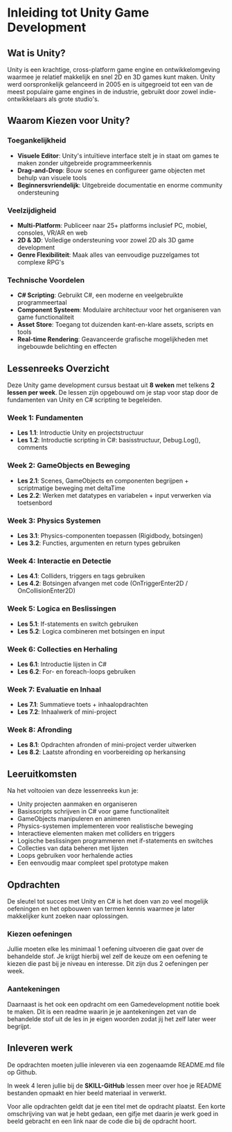 # Inleiding tot Unity Game Development

## Wat is Unity?

Unity is een krachtige, cross-platform game engine en ontwikkelomgeving waarmee je relatief makkelijk en snel 2D en 3D games kunt maken. Unity werd oorspronkelijk gelanceerd in 2005 en is uitgegroeid tot een van de meest populaire game engines in de industrie, gebruikt door zowel indie-ontwikkelaars als grote studio's.

## Waarom Kiezen voor Unity?

### Toegankelijkheid

- **Visuele Editor**: Unity's intuïtieve interface stelt je in staat om games te maken zonder uitgebreide programmeerkennis
- **Drag-and-Drop**: Bouw scenes en configureer game objecten met behulp van visuele tools
- **Beginnersvriendelijk**: Uitgebreide documentatie en enorme community ondersteuning

### Veelzijdigheid

- **Multi-Platform**: Publiceer naar 25+ platforms inclusief PC, mobiel, consoles, VR/AR en web
- **2D & 3D**: Volledige ondersteuning voor zowel 2D als 3D game development
- **Genre Flexibiliteit**: Maak alles van eenvoudige puzzelgames tot complexe RPG's

### Technische Voordelen

- **C# Scripting**: Gebruikt C#, een moderne en veelgebruikte programmeertaal
- **Component Systeem**: Modulaire architectuur voor het organiseren van game functionaliteit
- **Asset Store**: Toegang tot duizenden kant-en-klare assets, scripts en tools
- **Real-time Rendering**: Geavanceerde grafische mogelijkheden met ingebouwde belichting en effecten

## Lessenreeks Overzicht

Deze Unity game development cursus bestaat uit **8 weken** met telkens **2 lessen per week**. De lessen zijn opgebouwd om je stap voor stap door de fundamenten van Unity en C# scripting te begeleiden.

### Week 1: Fundamenten

- **Les 1.1**: Introductie Unity en projectstructuur
- **Les 1.2**: Introductie scripting in C#: basisstructuur, Debug.Log(), comments

### Week 2: GameObjects en Beweging

- **Les 2.1**: Scenes, GameObjects en componenten begrijpen + scriptmatige beweging met deltaTime
- **Les 2.2**: Werken met datatypes en variabelen + input verwerken via toetsenbord

### Week 3: Physics Systemen

- **Les 3.1**: Physics-componenten toepassen (Rigidbody, botsingen)
- **Les 3.2**: Functies, argumenten en return types gebruiken

### Week 4: Interactie en Detectie

- **Les 4.1**: Colliders, triggers en tags gebruiken
- **Les 4.2**: Botsingen afvangen met code (OnTriggerEnter2D / OnCollisionEnter2D)

### Week 5: Logica en Beslissingen

- **Les 5.1**: If-statements en switch gebruiken
- **Les 5.2**: Logica combineren met botsingen en input

### Week 6: Collecties en Herhaling

- **Les 6.1**: Introductie lijsten in C#
- **Les 6.2**: For- en foreach-loops gebruiken

### Week 7: Evaluatie en Inhaal

- **Les 7.1**: Summatieve toets + inhaalopdrachten
- **Les 7.2**: Inhaalwerk of mini-project

### Week 8: Afronding

- **Les 8.1**: Opdrachten afronden of mini-project verder uitwerken
- **Les 8.2**: Laatste afronding en voorbereiding op herkansing

## Leeruitkomsten

Na het voltooien van deze lessenreeks kun je:

- Unity projecten aanmaken en organiseren
- Basisscripts schrijven in C# voor game functionaliteit
- GameObjects manipuleren en animeren
- Physics-systemen implementeren voor realistische beweging
- Interactieve elementen maken met colliders en triggers
- Logische beslissingen programmeren met if-statements en switches
- Collecties van data beheren met lijsten
- Loops gebruiken voor herhalende acties
- Een eenvoudig maar compleet spel prototype maken

## Opdrachten

De sleutel tot succes met Unity en C# is het doen van zo veel mogelijk oefeningen en het opbouwen van termen kennis waarmee je later makkelijker kunt zoeken naar oplossingen.

### Kiezen oefeningen

Jullie moeten elke les minimaal 1 oefening uitvoeren die gaat over de behandelde stof. Je krijgt hierbij wel zelf de keuze om een oefening te kiezen die past bij je niveau en interesse. Dit zijn dus 2 oefeningen per week.

### Aantekeningen

Daarnaast is het ook een opdracht om een Gamedevelopment notitie boek te maken. Dit is een readme waarin je je aantekeningen zet van de behandelde stof uit de les in je eigen woorden zodat jij het zelf later weer begrijpt.

## Inleveren werk

De opdrachten moeten jullie inleveren via een zogenaamde README.md file op Github.

In week 4 leren jullie bij de **SKILL-GitHub** lessen meer over hoe je README bestanden opmaakt en hier beeld materiaal in verwerkt.

Voor alle opdrachten geldt dat je een titel met de opdracht plaatst. Een korte omschrijving van wat je hebt gedaan, een gifje met daarin je werk goed in beeld gebracht en een link naar de code die bij de opdracht hoort.
